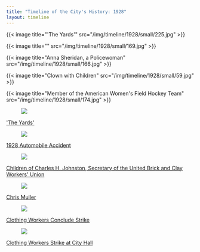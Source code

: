 ```yaml
---
title: "Timeline of the City's History: 1928"
layout: timeline
---
```


{{< image title="'The Yards'" src="/img/timeline/1928/small/225.jpg" >}}

{{< image title="" src="/img/timeline/1928/small/169.jpg" >}}

{{< image title="Anna Sheridan, a Policewoman" src="/img/timeline/1928/small/166.jpg" >}}

{{< image title="Clown with Children" src="/img/timeline/1928/small/59.jpg" >}}

{{< image title="Member of the American Women's Field Hockey Team" src="/img/timeline/1928/small/174.jpg" >}}
<div class="tile is-ancestor">
  <div class="tile is-parent">
    <article class="tile is-child box">
        <a href="/historical/timeline/1928/109" title="'The Yards'">
            <figure class="image is-128x128">
                <img src="/img/timeline/1928/small/109.jpg">
            </figure>
            <div class="content">
                    <p>'The Yards'</p>
            </div>
        </a>
    </article>
  </div>
  <div class="tile is-parent">
    <article class="tile is-child box">
        <a href="/historical/timeline/1928/100" title="1928 Automobile Accident">
            <figure class="image is-128x128">
                <img src="/img/timeline/1928/small/100.jpg">
            </figure>
            <div class="content">
                <p>1928 Automobile Accident</p>
            </div>    
        </a>
    </article>
  </div>
  <div class="tile is-parent">
    <article class="tile is-child box">
        <a href="/historical/timeline/1928/170" title="">
            <figure class="image is-128x128">
                <img src="/img/timeline/1928/small/170.jpg">
            </figure>
            <div class="content">
                <p>Children of Charles H. Johnston, Secretary of the United Brick and Clay Workers' Union</p>
            </div>  
        </a>  
    </article>
  </div>
</div>

<div class="tile is-ancestor">
  <div class="tile is-parent">
    <article class="tile is-child box">
        <a href="/historical/timeline/1928/371" title="Chris Muller">
            <figure class="image is-128x128">
                <img src="/img/timeline/1928/small/371.jpg">
            </figure>
            <div class="content">
                    <p>Chris Muller</p>
            </div>
        </a>
    </article>
  </div>
  <div class="tile is-parent">
    <article class="tile is-child box">
        <a href="/historical/timeline/1928/70" title="Clothing Workers Conclude Strike">
            <figure class="image is-128x128">
                <img src="/img/timeline/1928/small/70.jpg">
            </figure>
            <div class="content">
                <p>Clothing Workers Conclude Strike</p>
            </div>    
        </a>
    </article>
  </div>
  <div class="tile is-parent">
    <article class="tile is-child box">
        <a href="/historical/timeline/1928/65" title="Clothing Workers Strike at City Hall">
            <figure class="image is-128x128">
                <img src="/img/timeline/1928/small/65.jpg">
            </figure>
            <div class="content">
                <p>Clothing Workers Strike at City Hall</p>
            </div>    
        </a>
    </article>
  </div>
</div>